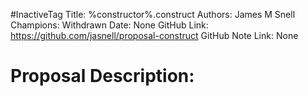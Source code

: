 #InactiveTag
Title: %constructor%.construct
Authors: James M Snell
Champions: Withdrawn
Date: None
GitHub Link: https://github.com/jasnell/proposal-construct
GitHub Note Link: None

# Proposal Description:
